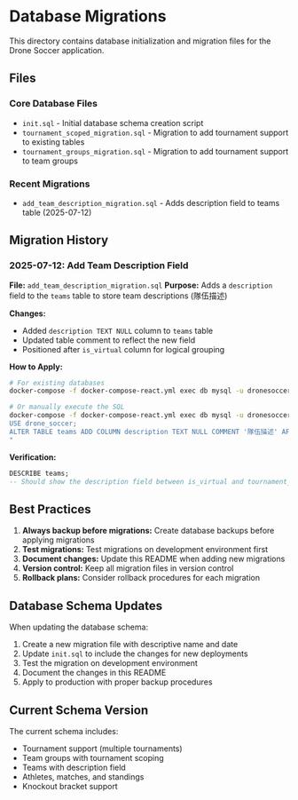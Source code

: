 # Database Migrations

This directory contains database initialization and migration files for the Drone Soccer application.

## Files

### Core Database Files
- `init.sql` - Initial database schema creation script
- `tournament_scoped_migration.sql` - Migration to add tournament support to existing tables
- `tournament_groups_migration.sql` - Migration to add tournament support to team groups

### Recent Migrations
- `add_team_description_migration.sql` - Adds description field to teams table (2025-07-12)

## Migration History

### 2025-07-12: Add Team Description Field
**File:** `add_team_description_migration.sql`
**Purpose:** Adds a `description` field to the `teams` table to store team descriptions (隊伍描述)

**Changes:**
- Added `description TEXT NULL` column to `teams` table
- Updated table comment to reflect the new field
- Positioned after `is_virtual` column for logical grouping

**How to Apply:**
```bash
# For existing databases
docker-compose -f docker-compose-react.yml exec db mysql -u dronesoccer -pdronesoccer123 < database/add_team_description_migration.sql

# Or manually execute the SQL
docker-compose -f docker-compose-react.yml exec db mysql -u dronesoccer -pdronesoccer123 -e "
USE drone_soccer;
ALTER TABLE teams ADD COLUMN description TEXT NULL COMMENT '隊伍描述' AFTER is_virtual;
"
```

**Verification:**
```sql
DESCRIBE teams;
-- Should show the description field between is_virtual and tournament_id
```

## Best Practices

1. **Always backup before migrations:** Create database backups before applying migrations
2. **Test migrations:** Test migrations on development environment first
3. **Document changes:** Update this README when adding new migrations
4. **Version control:** Keep all migration files in version control
5. **Rollback plans:** Consider rollback procedures for each migration

## Database Schema Updates

When updating the database schema:

1. Create a new migration file with descriptive name and date
2. Update `init.sql` to include the changes for new deployments
3. Test the migration on development environment
4. Document the changes in this README
5. Apply to production with proper backup procedures

## Current Schema Version

The current schema includes:
- Tournament support (multiple tournaments)
- Team groups with tournament scoping
- Teams with description field
- Athletes, matches, and standings
- Knockout bracket support